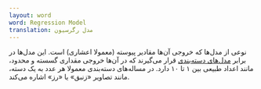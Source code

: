 ```yaml
---
layout: word
word: Regression Model
translation: مدل رگرسیون
---
```


نوعی از مدل‌ها که خروجی آن‌ها مقادیر پیوسته (معمولا اعشاری) است. این مدل‌ها در برابر [مدل‌های دسته‌بندی](/C/classification_model) قرار می‌گیرند که در آن‌ها خروجی مقداری گسسته و محدود، مانند اعداد طبیعی بین ۱ تا ۱۰ دارد. در مساله‌های دسته‌بندی معمولا هر عدد به یک دسته، مانند تصاویر «زنبق» یا «رز» اشاره می‌کند.

